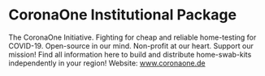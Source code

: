# CoronaOne Institutional Package
The CoronaOne Initiative. Fighting for cheap and reliable home-testing for COVID-19. Open-source in our mind. Non-profit at our heart. Support our mission!
Find all information here to build and distribute home-swab-kits independently in your region!
Website: www.coronaone.de
